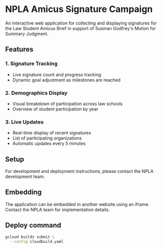 # NPLA Amicus Signature Campaign

An interactive web application for collecting and displaying signatures for the Law Student Amicus Brief in support of Susman Godfrey's Motion for Summary Judgment.

## Features

### 1. Signature Tracking

- Live signature count and progress tracking
- Dynamic goal adjustment as milestones are reached

### 2. Demographics Display

- Visual breakdown of participation across law schools
- Overview of student participation by year

### 3. Live Updates

- Real-time display of recent signatures
- List of participating organizations
- Automatic updates every 5 minutes

## Setup

For development and deployment instructions, please contact the NPLA development team.

## Embedding

The application can be embedded in another website using an iframe. Contact the NPLA team for implementation details.

## Deploy command

```bash
gcloud builds submit \
  --config cloudbuild.yaml
```

```# Vercel deployment trigger - Wed Aug 27 06:20:16 PDT 2025
